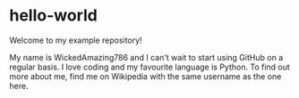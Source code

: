 # hello-world
Welcome to my example repository!

My name is WickedAmazing786 and I can't wait to start using GitHub on a regular basis.
I love coding and my favourite language is Python.
To find out more about me, find me on Wikipedia with the same username as the one here.
